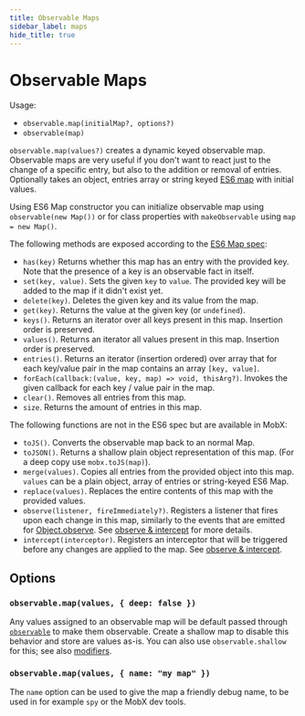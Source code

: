 ```yaml
---
title: Observable Maps
sidebar_label: maps
hide_title: true
---
```


# Observable Maps

Usage:

-   `observable.map(initialMap?, options?)`
-   `observable(map)`

`observable.map(values?)` creates a dynamic keyed observable map.
Observable maps are very useful if you don't want to react just to the change of a specific entry, but also to the addition or removal of entries.
Optionally takes an object, entries array or string keyed [ES6 map](https://developer.mozilla.org/en-US/docs/Web/JavaScript/Reference/Global_Objects/Map) with initial values.

Using ES6 Map constructor you can initialize observable map using `observable(new Map())` or for class properties with `makeObservable` using `map = new Map()`.

The following methods are exposed according to the [ES6 Map spec](https://developer.mozilla.org/en-US/docs/Web/JavaScript/Reference/Global_Objects/Map):

-   `has(key)` Returns whether this map has an entry with the provided key. Note that the presence of a key is an observable fact in itself.
-   `set(key, value)`. Sets the given `key` to `value`. The provided key will be added to the map if it didn't exist yet.
-   `delete(key)`. Deletes the given key and its value from the map.
-   `get(key)`. Returns the value at the given key (or `undefined`).
-   `keys()`. Returns an iterator over all keys present in this map. Insertion order is preserved.
-   `values()`. Returns an iterator all values present in this map. Insertion order is preserved.
-   `entries()`. Returns an iterator (insertion ordered) over array that for each key/value pair in the map contains an array `[key, value]`.
-   `forEach(callback:(value, key, map) => void, thisArg?)`. Invokes the given callback for each key / value pair in the map.
-   `clear()`. Removes all entries from this map.
-   `size`. Returns the amount of entries in this map.

The following functions are not in the ES6 spec but are available in MobX:

-   `toJS()`. Converts the observable map back to an normal Map.
-   `toJSON()`. Returns a shallow plain object representation of this map. (For a deep copy use `mobx.toJS(map)`).
-   `merge(values)`. Copies all entries from the provided object into this map. `values` can be a plain object, array of entries or string-keyed ES6 Map.
-   `replace(values)`. Replaces the entire contents of this map with the provided values.
-   `observe(listener, fireImmediately?)`. Registers a listener that fires upon each change in this map, similarly to the events that are emitted for [Object.observe](https://developer.mozilla.org/en-US/docs/Web/JavaScript/Reference/Global_Objects/Object/observe). See [observe & intercept](observe.md) for more details.
-   `intercept(interceptor)`. Registers an interceptor that will be triggered before any changes are applied to the map. See [observe & intercept](observe.md).

## Options

### `observable.map(values, { deep: false })`

Any values assigned to an observable map will be default passed through [`observable`](observable.md) to make them observable.
Create a shallow map to disable this behavior and store are values as-is. You
can also use `observable.shallow` for this; see also [modifiers](modifiers.md).

### `observable.map(values, { name: "my map" })`

The `name` option can be used to give the map a friendly debug name, to be used in for example `spy` or the MobX dev tools.
